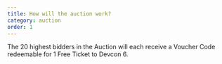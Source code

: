 ```yaml
---
title: How will the auction work?
category: auction
order: 1
---
```

The 20 highest bidders in the Auction will each receive a Voucher Code redeemable for 1 Free Ticket to Devcon 6.